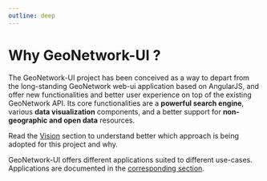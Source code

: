 ```yaml
---
outline: deep
---
```


# Why GeoNetwork-UI ?

The GeoNetwork-UI project has been conceived as a way to depart from the long-standing GeoNetwork web-ui application based on AngularJS,
and offer new functionalities and better user experience on top of the existing GeoNetwork API. Its core functionalities are
a **powerful search engine**, various **data visualization** components, and a better support for **non-geographic and open data** resources.

Read the [Vision](./vision.html) section to understand better which approach is being adopted for this project and why.

GeoNetwork-UI offers different applications suited to different use-cases. Applications are documented
in the [corresponding section](../apps/datahub.html).
